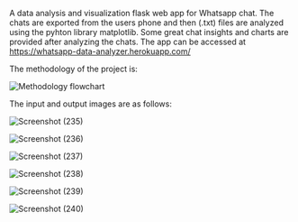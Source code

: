 A data analysis and visualization flask web app for Whatsapp chat. The chats are exported from the users phone and then (.txt) files are analyzed using the pyhton library matplotlib. Some great chat insights and charts are provided after analyzing the chats.
The app can be accessed at https://whatsapp-data-analyzer.herokuapp.com/

The methodology of the project is:

![Methodology flowchart](https://user-images.githubusercontent.com/43957941/133918532-8c838c62-a1f8-450a-8494-1dc2e7400c5a.png)

The input and output images are as follows:

![Screenshot (235)](https://user-images.githubusercontent.com/43957941/132996568-9f752dec-6c89-4f65-8875-6d703ba307ca.png)

![Screenshot (236)](https://user-images.githubusercontent.com/43957941/132996573-b4871a6e-7f36-41a1-aaf1-a99fee1a0511.png)

![Screenshot (237)](https://user-images.githubusercontent.com/43957941/132996575-2f5a9750-0fd8-4928-9705-5db43629cc22.png)

![Screenshot (238)](https://user-images.githubusercontent.com/43957941/132996580-35467b3f-7012-4855-940d-3960eef034f7.png)

![Screenshot (239)](https://user-images.githubusercontent.com/43957941/132996585-26e9561b-3047-4f08-a877-8451a9cf1dd9.png)

![Screenshot (240)](https://user-images.githubusercontent.com/43957941/132996594-66fdb284-07b3-4c03-b8ec-c01bc68d91ab.png)
